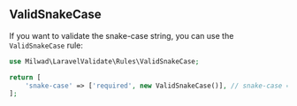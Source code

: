 ## ValidSnakeCase

If you want to validate the snake-case string, you can use the `ValidSnakeCase` rule:

```php
use Milwad\LaravelValidate\Rules\ValidSnakeCase;

return [
    'snake-case' => ['required', new ValidSnakeCase()], // snake-case => milwad_dev
];
```
